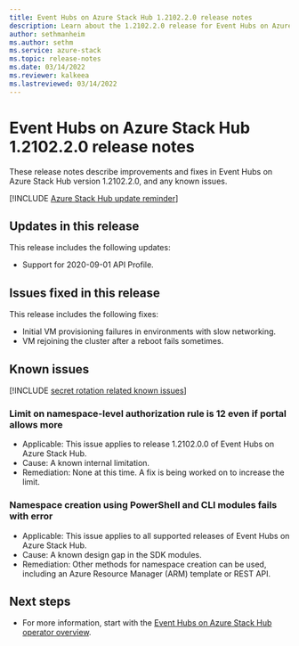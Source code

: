 ```yaml
---
title: Event Hubs on Azure Stack Hub 1.2102.2.0 release notes 
description: Learn about the 1.2102.2.0 release for Event Hubs on Azure Stack Hub, including bug fixes, features, and how to install the update.
author: sethmanheim
ms.author: sethm
ms.service: azure-stack
ms.topic: release-notes
ms.date: 03/14/2022
ms.reviewer: kalkeea
ms.lastreviewed: 03/14/2022
---
```


# Event Hubs on Azure Stack Hub 1.2102.2.0 release notes

These release notes describe improvements and fixes in Event Hubs on Azure Stack Hub version 1.2102.2.0, and any known issues. 

[!INCLUDE [Azure Stack Hub update reminder](../includes/event-hubs-hub-update-banner.md)]

## Updates in this release

This release includes the following updates:

- Support for 2020-09-01 API Profile.

## Issues fixed in this release

This release includes the following fixes:

- Initial VM provisioning failures in environments with slow networking.
- VM rejoining the cluster after a reboot fails sometimes.

## Known issues 

[!INCLUDE [secret rotation related known issues](../includes/event-hubs-secret-rotation-related-known-issues.md)]

### Limit on namespace-level authorization rule is 12 even if portal allows more  

- Applicable: This issue applies to release 1.2102.0.0 of Event Hubs on Azure Stack Hub.
- Cause: A known internal limitation.
- Remediation: None at this time. A fix is being worked on to increase the limit.

### Namespace creation using PowerShell and CLI modules fails with error

- Applicable: This issue applies to all supported releases of Event Hubs on Azure Stack Hub.
- Cause: A known design gap in the SDK modules.
- Remediation: Other methods for namespace creation can be used, including an Azure Resource Manager (ARM) template or REST API.

## Next steps

- For more information, start with the [Event Hubs on Azure Stack Hub operator overview](event-hubs-rp-overview.md).
